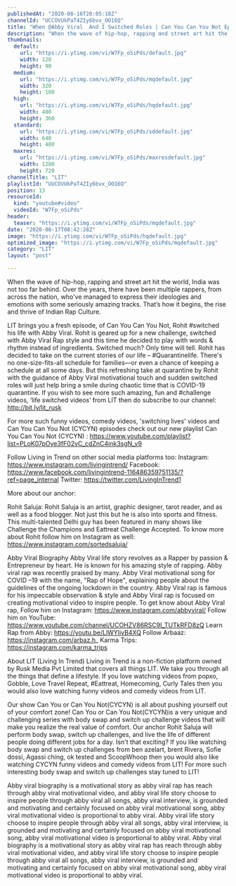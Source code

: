```yaml
---
publishedAt: "2020-08-16T20:05:18Z"
channelId: "UCCOVUkPaT4ZIy6bvx_OO16Q"
title: "When @Abby Viral  And I Switched Roles | Can You Can You Not Ep4"
description: "When the wave of hip-hop, rapping and street art hit the world, India was not too far behind. Over the years, there have been multiple rappers, from across the nation, who've managed to express their ideologies and emotions with some seriously amazing tracks. That’s how it begins, the rise and thrive of Indian Rap Culture. \n\nLIT brings you a fresh episode, of Can You Can You Not, Rohit #switched his life with Abby Viral. Rohit is geared up for a new challenge, switched with Abby Viral Rap style and this time he decided to play with words & rhythm instead of ingredients. Switched much? Only time will tell. Rohit has decided to take on the current stories of our life – #Quarantinelife. There's no one-size-fits-all schedule for families—or even a chance of keeping a schedule at all some days. But this refreshing take at quarantine by Rohit with the guidance of Abby Viral motivational touch and sudden switched roles will just help bring a smile during chaotic time that is COVID-19 quarantine. If you wish to see more such amazing, fun and #challenge videos, ‘life switched videos’ from LIT then do subscribe to our channel: http://bit.ly/lit_rusk\n\nFor more such funny videos, comedy videos, 'switching lives' videos and Can You Can You Not (CYCYN) episodes check out our new playlist Can You Can You Not (CYCYN) : https://www.youtube.com/playlist?list=PLoK07pOye3fF02vC_cdZnC4ink3sgN_v9\n\nFollow Living in Trend on other social media platforms too: \nInstagram: https://www.instagram.com/livingintrend/ \nFacebook:  https://www.facebook.com/livingintrend-116486359751135/?ref=page_internal\nTwitter: https://twitter.com/LivingInTrend1\n\nMore about our anchor:\n\nRohit Saluja: Rohit Saluja is an artist, graphic designer, tarot reader, and as well as a food blogger. Not just this but he is also into sports and fitness. This multi-talented Delhi guy has been featured in many shows like Challenge the Champions and Eattreat Challenge Accepted. To know more about Rohit follow him on Instagram as well: https://www.instagram.com/sortedsaluja/\n\nAbby Viral Biography\nAbby Viral life story revolves as a Rapper by passion & Entrepreneur by heart. He is known for his amazing style of rapping. Abby viral rap was recently praised by many. Abby Viral motivational song for COVID –19 with the name, \"Rap of Hope\", explaining people about the guidelines of the ongoing lockdown in the country. Abby Viral rap is famous for his impeccable observation & style and Abby Viral rap is focused on creating motivational video to inspire people. To get know about Abby Viral rap, Follow him on Instagram: https://www.instagram.com/abbyviral/\nFollow him on YouTube: https://www.youtube.com/channel/UCOHZV86RSC9I_TUTkRFD8zQ\nLearn Rap from Abby: https://youtu.be/LlWYIjvB4XQ\nFollow Arbaaz: https://instagram.com/arbaz.h_\nKarma Trips: https://instagram.com/karma_trips\n\nAbout LIT (Living In Trend)\nLiving in Trend is a non-fiction platform owned by Rusk Media Pvt Limited that covers all things LIT. We take you through all the things that define a lifestyle. If you love watching videos from popxo, Gobble, Love Travel Repeat, #Eattreat, Homecoming, Curly Tales then you would also love watching funny videos and comedy videos from LIT.\n\nOur show Can You or Can You Not(CYCYN) is all about pushing yourself out of your comfort zone! Can You or Can You Not(CYCYN)is a very unique and challenging series with body swap and switch up challenge videos that will make you realize the real value of comfort. Our anchor Rohit Saluja will perform body swap, switch up challenges, and live the life of different people doing different jobs for a day. Isn't that exciting? If you like watching body swap and switch up challenges from ben azelart, brent Rivera, Sofie dossi, Agassi ching, ok tested and ScoopWhoop then you would also like watching CYCYN funny videos and comedy videos from LIT! For more such interesting body swap and switch up challenges stay tuned to LIT!\n\nAbby viral biography is a motivational story as abby viral rap has reach through abby viral motivational video, and abby viral life story choose to inspire people through abby viral all songs, abby viral interview, is grounded and motivating and certainly focused on abby viral motivational song, abby viral motivational video is proportional to abby viral.  Abby viral life story choose to inspire people through abby viral all songs, abby viral interview, is grounded and motivating and certainly focused on abby viral motivational song, abby viral motivational video is proportional to abby viral. Abby viral biography is a motivational story as abby viral rap has reach through abby viral motivational video, and abby viral life story choose to inspire people through abby viral all songs, abby viral interview, is grounded and motivating and certainly focused on abby viral motivational song, abby viral motivational video is proportional to abby viral."
thumbnails:
  default:
    url: "https://i.ytimg.com/vi/W7Fp_oSiPds/default.jpg"
    width: 120
    height: 90
  medium:
    url: "https://i.ytimg.com/vi/W7Fp_oSiPds/mqdefault.jpg"
    width: 320
    height: 180
  high:
    url: "https://i.ytimg.com/vi/W7Fp_oSiPds/hqdefault.jpg"
    width: 480
    height: 360
  standard:
    url: "https://i.ytimg.com/vi/W7Fp_oSiPds/sddefault.jpg"
    width: 640
    height: 480
  maxres:
    url: "https://i.ytimg.com/vi/W7Fp_oSiPds/maxresdefault.jpg"
    width: 1280
    height: 720
channelTitle: "LIT"
playlistId: "UUCOVUkPaT4ZIy6bvx_OO16Q"
position: 13
resourceId:
  kind: "youtube#video"
  videoId: "W7Fp_oSiPds"
header:
  teaser: "https://i.ytimg.com/vi/W7Fp_oSiPds/mqdefault.jpg"
date: "2020-08-17T08:42:28Z"
image: "https://i.ytimg.com/vi/W7Fp_oSiPds/hqdefault.jpg"
optimized_image: "https://i.ytimg.com/vi/W7Fp_oSiPds/mqdefault.jpg"
category: "LIT"
layout: "post"

---
```

When the wave of hip-hop, rapping and street art hit the world, India was not too far behind. Over the years, there have been multiple rappers, from across the nation, who've managed to express their ideologies and emotions with some seriously amazing tracks. That’s how it begins, the rise and thrive of Indian Rap Culture. 

LIT brings you a fresh episode, of Can You Can You Not, Rohit #switched his life with Abby Viral. Rohit is geared up for a new challenge, switched with Abby Viral Rap style and this time he decided to play with words & rhythm instead of ingredients. Switched much? Only time will tell. Rohit has decided to take on the current stories of our life – #Quarantinelife. There's no one-size-fits-all schedule for families—or even a chance of keeping a schedule at all some days. But this refreshing take at quarantine by Rohit with the guidance of Abby Viral motivational touch and sudden switched roles will just help bring a smile during chaotic time that is COVID-19 quarantine. If you wish to see more such amazing, fun and #challenge videos, ‘life switched videos’ from LIT then do subscribe to our channel: http://bit.ly/lit_rusk

For more such funny videos, comedy videos, 'switching lives' videos and Can You Can You Not (CYCYN) episodes check out our new playlist Can You Can You Not (CYCYN) : https://www.youtube.com/playlist?list=PLoK07pOye3fF02vC_cdZnC4ink3sgN_v9

Follow Living in Trend on other social media platforms too: 
Instagram: https://www.instagram.com/livingintrend/ 
Facebook:  https://www.facebook.com/livingintrend-116486359751135/?ref=page_internal
Twitter: https://twitter.com/LivingInTrend1

More about our anchor:

Rohit Saluja: Rohit Saluja is an artist, graphic designer, tarot reader, and as well as a food blogger. Not just this but he is also into sports and fitness. This multi-talented Delhi guy has been featured in many shows like Challenge the Champions and Eattreat Challenge Accepted. To know more about Rohit follow him on Instagram as well: https://www.instagram.com/sortedsaluja/

Abby Viral Biography
Abby Viral life story revolves as a Rapper by passion & Entrepreneur by heart. He is known for his amazing style of rapping. Abby viral rap was recently praised by many. Abby Viral motivational song for COVID –19 with the name, "Rap of Hope", explaining people about the guidelines of the ongoing lockdown in the country. Abby Viral rap is famous for his impeccable observation & style and Abby Viral rap is focused on creating motivational video to inspire people. To get know about Abby Viral rap, Follow him on Instagram: https://www.instagram.com/abbyviral/
Follow him on YouTube: https://www.youtube.com/channel/UCOHZV86RSC9I_TUTkRFD8zQ
Learn Rap from Abby: https://youtu.be/LlWYIjvB4XQ
Follow Arbaaz: https://instagram.com/arbaz.h_
Karma Trips: https://instagram.com/karma_trips

About LIT (Living In Trend)
Living in Trend is a non-fiction platform owned by Rusk Media Pvt Limited that covers all things LIT. We take you through all the things that define a lifestyle. If you love watching videos from popxo, Gobble, Love Travel Repeat, #Eattreat, Homecoming, Curly Tales then you would also love watching funny videos and comedy videos from LIT.

Our show Can You or Can You Not(CYCYN) is all about pushing yourself out of your comfort zone! Can You or Can You Not(CYCYN)is a very unique and challenging series with body swap and switch up challenge videos that will make you realize the real value of comfort. Our anchor Rohit Saluja will perform body swap, switch up challenges, and live the life of different people doing different jobs for a day. Isn't that exciting? If you like watching body swap and switch up challenges from ben azelart, brent Rivera, Sofie dossi, Agassi ching, ok tested and ScoopWhoop then you would also like watching CYCYN funny videos and comedy videos from LIT! For more such interesting body swap and switch up challenges stay tuned to LIT!

Abby viral biography is a motivational story as abby viral rap has reach through abby viral motivational video, and abby viral life story choose to inspire people through abby viral all songs, abby viral interview, is grounded and motivating and certainly focused on abby viral motivational song, abby viral motivational video is proportional to abby viral.  Abby viral life story choose to inspire people through abby viral all songs, abby viral interview, is grounded and motivating and certainly focused on abby viral motivational song, abby viral motivational video is proportional to abby viral. Abby viral biography is a motivational story as abby viral rap has reach through abby viral motivational video, and abby viral life story choose to inspire people through abby viral all songs, abby viral interview, is grounded and motivating and certainly focused on abby viral motivational song, abby viral motivational video is proportional to abby viral.